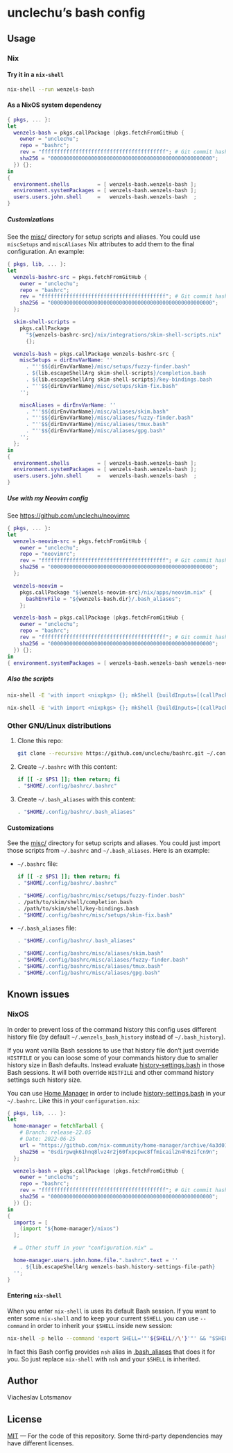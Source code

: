 # unclechu’s bash config

## Usage

### Nix

#### Try it in a `nix-shell`

``` sh
nix-shell --run wenzels-bash
```

#### As a NixOS system dependency

``` nix
{ pkgs, ... }:
let
  wenzels-bash = pkgs.callPackage (pkgs.fetchFromGitHub {
    owner = "unclechu";
    repo = "bashrc";
    rev = "ffffffffffffffffffffffffffffffffffffffff"; # Git commit hash
    sha256 = "0000000000000000000000000000000000000000000000000000";
  }) {};
in
{
  environment.shells         = [ wenzels-bash.wenzels-bash ];
  environment.systemPackages = [ wenzels-bash.wenzels-bash ];
  users.users.john.shell     =   wenzels-bash.wenzels-bash  ;
}
```

##### Customizations

See the [misc/](misc) directory for setup scripts and aliases.
You could use `miscSetups` and `miscAliases` Nix attributes
to add them to the final configuration. An example:

``` nix
{ pkgs, lib, ... }:
let
  wenzels-bashrc-src = pkgs.fetchFromGitHub {
    owner = "unclechu";
    repo = "bashrc";
    rev = "ffffffffffffffffffffffffffffffffffffffff"; # Git commit hash
    sha256 = "0000000000000000000000000000000000000000000000000000";
  };

  skim-shell-scripts =
    pkgs.callPackage
      "${wenzels-bashrc-src}/nix/integrations/skim-shell-scripts.nix"
      {};

  wenzels-bash = pkgs.callPackage wenzels-bashrc-src {
    miscSetups = dirEnvVarName: ''
      . "''$${dirEnvVarName}/misc/setups/fuzzy-finder.bash"
      . ${lib.escapeShellArg skim-shell-scripts}/completion.bash
      . ${lib.escapeShellArg skim-shell-scripts}/key-bindings.bash
      . "''$${dirEnvVarName}/misc/setups/skim-fix.bash"
    '';

    miscAliases = dirEnvVarName: ''
      . "''$${dirEnvVarName}/misc/aliases/skim.bash"
      . "''$${dirEnvVarName}/misc/aliases/fuzzy-finder.bash"
      . "''$${dirEnvVarName}/misc/aliases/tmux.bash"
      . "''$${dirEnvVarName}/misc/aliases/gpg.bash"
    '';
  };
in
{
  environment.shells         = [ wenzels-bash.wenzels-bash ];
  environment.systemPackages = [ wenzels-bash.wenzels-bash ];
  users.users.john.shell     =   wenzels-bash.wenzels-bash  ;
}
```

##### Use with my Neovim config

See https://github.com/unclechu/neovimrc

``` nix
{ pkgs, ... }:
let
  wenzels-neovim-src = pkgs.fetchFromGitHub {
    owner = "unclechu";
    repo = "neovimrc";
    rev = "ffffffffffffffffffffffffffffffffffffffff"; # Git commit hash
    sha256 = "0000000000000000000000000000000000000000000000000000";
  };

  wenzels-neovim =
    pkgs.callPackage "${wenzels-neovim-src}/nix/apps/neovim.nix" {
      bashEnvFile = "${wenzels-bash.dir}/.bash_aliases";
    };

  wenzels-bash = pkgs.callPackage (pkgs.fetchFromGitHub {
    owner = "unclechu";
    repo = "bashrc";
    rev = "ffffffffffffffffffffffffffffffffffffffff"; # Git commit hash
    sha256 = "0000000000000000000000000000000000000000000000000000";
  }) {};
in
{ environment.systemPackages = [ wenzels-bash.wenzels-bash wenzels-neovim ]; }
```

##### Also the scripts

```sh
nix-shell -E 'with import <nixpkgs> {}; mkShell {buildInputs=[(callPackage nix/scripts/timer.nix {})];}' --run 'timer --help'
```

```sh
nix-shell -E 'with import <nixpkgs> {}; mkShell {buildInputs=[(callPackage nix/scripts/hsc2hs-pipe.nix {})];}' --run 'hsc2hs-pipe --help'
```

### Other GNU/Linux distributions

1. Clone this repo:

   ``` sh
   git clone --recursive https://github.com/unclechu/bashrc.git ~/.config/bashrc
   ```

2. Create `~/.bashrc` with this content:

   ``` sh
   if [[ -z $PS1 ]]; then return; fi
   . "$HOME/.config/bashrc/.bashrc"
   ```

3. Create `~/.bash_aliases` with this content:

   ``` sh
   . "$HOME/.config/bashrc/.bash_aliases"
   ```

#### Customizations

See the [misc/](misc) directory for setup scripts and aliases.
You could just import those scripts from `~/.bashrc` and `~/.bash_aliases`.
Here is an example:

- `~/.bashrc` file:

  ``` sh
  if [[ -z $PS1 ]]; then return; fi
  . "$HOME/.config/bashrc/.bashrc"

  . "$HOME/.config/bashrc/misc/setups/fuzzy-finder.bash"
  . /path/to/skim/shell/completion.bash
  . /path/to/skim/shell/key-bindings.bash
  . "$HOME/.config/bashrc/misc/setups/skim-fix.bash"
  ```

- `~/.bash_aliases` file:

  ``` sh
  . "$HOME/.config/bashrc/.bash_aliases"

  . "$HOME/.config/bashrc/misc/aliases/skim.bash"
  . "$HOME/.config/bashrc/misc/aliases/fuzzy-finder.bash"
  . "$HOME/.config/bashrc/misc/aliases/tmux.bash"
  . "$HOME/.config/bashrc/misc/aliases/gpg.bash"
  ```

## Known issues

### NixOS

In order to prevent loss of the command history this config uses different
history file (by default `~/.wenzels_bash_history` instead of
`~/.bash_history`).

If you want vanilla Bash sessions to use that history file don’t just override
`HISTFILE` or you can loose some of your commands history due to smaller history
size in Bash defaults. Instead evaluate
[history-settings.bash] in those Bash sessions. It will both override `HISTFILE`
and other command history settings such history size.

You can use [Home Manager] in order to include [history-settings.bash] in your
`~/.bashrc`. Like this in your `configuration.nix`:

```nix
{ pkgs, lib, ... }:
let
  home-manager = fetchTarball {
    # Branch: release-22.05
    # Date: 2022-06-25
    url = "https://github.com/nix-community/home-manager/archive/4a3d01fb53f52ac83194081272795aa4612c2381.tar.gz";
    sha256 = "0sdirpwqk61hnq8lvz4r2j60fxpcpwc8ffmicail2n4h6zifcn9n";
  };

  wenzels-bash = pkgs.callPackage (pkgs.fetchFromGitHub {
    owner = "unclechu";
    repo = "bashrc";
    rev = "ffffffffffffffffffffffffffffffffffffffff"; # Git commit hash
    sha256 = "0000000000000000000000000000000000000000000000000000";
  }) {};
in
{
  imports = [
    (import "${home-manager}/nixos")
  ];

  # … Other stuff in your "configuration.nix" …

  home-manager.users.john.home.file.".bashrc".text = ''
    . ${lib.escapeShellArg wenzels-bash.history-settings-file-path}
  '';
}
```

#### Entering `nix-shell`

When you enter `nix-shell` is uses its default Bash session. If you want to
enter some `nix-shell` and to keep your current `$SHELL` you can use `--command`
in order to inherit your `$SHELL` inside new session:

``` sh
nix-shell -p hello --command 'export SHELL='"'${SHELL//\'}'"' && "$SHELL"'
```

In fact this Bash config provides `nsh` alias in [.bash_aliases] that does it
for you. So just replace `nix-shell` with `nsh` and your `$SHELL` is inherited.

## Author

Viacheslav Lotsmanov

## License

[MIT] — For the code of this repository.
Some third-party dependencies may have different licenses.

[Home Manager]: https://github.com/rycee/home-manager

[MIT]: LICENSE
[history-settings.bash]: history-settings.bash
[.bash_aliases]: .bash_aliases
